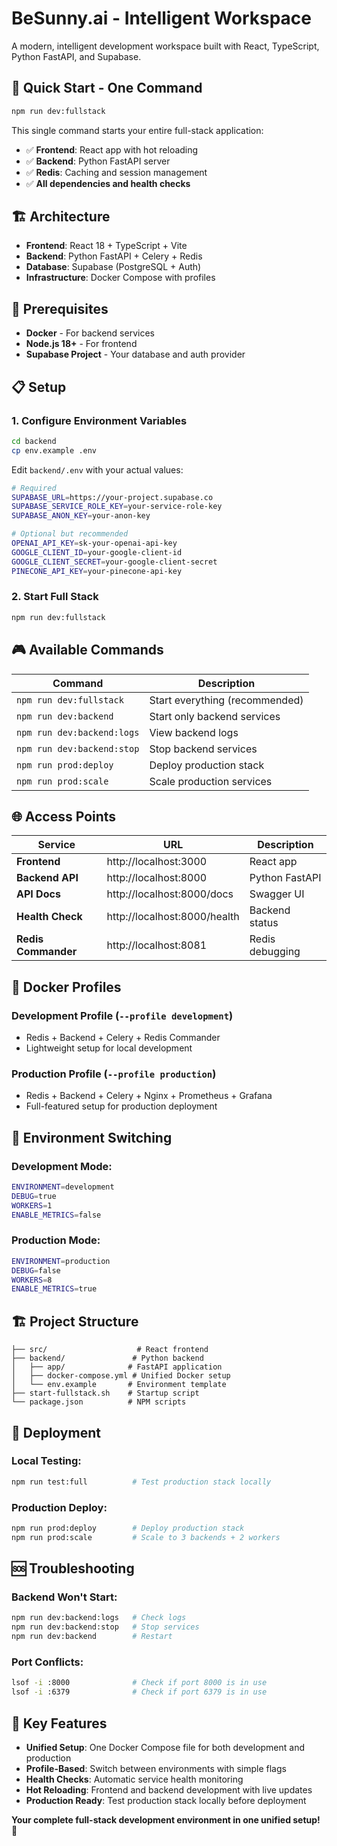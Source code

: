 # BeSunny.ai - Intelligent Workspace

A modern, intelligent development workspace built with React, TypeScript, Python FastAPI, and Supabase.

## 🚀 **Quick Start - One Command**

```bash
npm run dev:fullstack
```

This single command starts your entire full-stack application:
- ✅ **Frontend**: React app with hot reloading
- ✅ **Backend**: Python FastAPI server
- ✅ **Redis**: Caching and session management
- ✅ **All dependencies and health checks**

## 🏗️ **Architecture**

- **Frontend**: React 18 + TypeScript + Vite
- **Backend**: Python FastAPI + Celery + Redis
- **Database**: Supabase (PostgreSQL + Auth)
- **Infrastructure**: Docker Compose with profiles

## 🔧 **Prerequisites**

- **Docker** - For backend services
- **Node.js 18+** - For frontend
- **Supabase Project** - Your database and auth provider

## 📋 **Setup**

### 1. **Configure Environment Variables**
```bash
cd backend
cp env.example .env
```

Edit `backend/.env` with your actual values:
```bash
# Required
SUPABASE_URL=https://your-project.supabase.co
SUPABASE_SERVICE_ROLE_KEY=your-service-role-key
SUPABASE_ANON_KEY=your-anon-key

# Optional but recommended
OPENAI_API_KEY=sk-your-openai-api-key
GOOGLE_CLIENT_ID=your-google-client-id
GOOGLE_CLIENT_SECRET=your-google-client-secret
PINECONE_API_KEY=your-pinecone-api-key
```

### 2. **Start Full Stack**
```bash
npm run dev:fullstack
```

## 🎮 **Available Commands**

| Command | Description |
|---------|-------------|
| `npm run dev:fullstack` | Start everything (recommended) |
| `npm run dev:backend` | Start only backend services |
| `npm run dev:backend:logs` | View backend logs |
| `npm run dev:backend:stop` | Stop backend services |
| `npm run prod:deploy` | Deploy production stack |
| `npm run prod:scale` | Scale production services |

## 🌐 **Access Points**

| Service | URL | Description |
|---------|-----|-------------|
| **Frontend** | http://localhost:3000 | React app |
| **Backend API** | http://localhost:8000 | Python FastAPI |
| **API Docs** | http://localhost:8000/docs | Swagger UI |
| **Health Check** | http://localhost:8000/health | Backend status |
| **Redis Commander** | http://localhost:8081 | Redis debugging |

## 🐳 **Docker Profiles**

### **Development Profile** (`--profile development`)
- Redis + Backend + Celery + Redis Commander
- Lightweight setup for local development

### **Production Profile** (`--profile production`)
- Redis + Backend + Celery + Nginx + Prometheus + Grafana
- Full-featured setup for production deployment

## 🔄 **Environment Switching**

### **Development Mode:**
```bash
ENVIRONMENT=development
DEBUG=true
WORKERS=1
ENABLE_METRICS=false
```

### **Production Mode:**
```bash
ENVIRONMENT=production
DEBUG=false
WORKERS=8
ENABLE_METRICS=true
```

## 🏗️ **Project Structure**

```
├── src/                    # React frontend
├── backend/               # Python backend
│   ├── app/              # FastAPI application
│   ├── docker-compose.yml # Unified Docker setup
│   └── env.example       # Environment template
├── start-fullstack.sh    # Startup script
└── package.json          # NPM scripts
```

## 🚀 **Deployment**

### **Local Testing:**
```bash
npm run test:full          # Test production stack locally
```

### **Production Deploy:**
```bash
npm run prod:deploy        # Deploy production stack
npm run prod:scale         # Scale to 3 backends + 2 workers
```

## 🆘 **Troubleshooting**

### **Backend Won't Start:**
```bash
npm run dev:backend:logs   # Check logs
npm run dev:backend:stop   # Stop services
npm run dev:backend        # Restart
```

### **Port Conflicts:**
```bash
lsof -i :8000              # Check if port 8000 is in use
lsof -i :6379              # Check if port 6379 is in use
```

## 🎯 **Key Features**

- **Unified Setup**: One Docker Compose file for both development and production
- **Profile-Based**: Switch between environments with simple flags
- **Health Checks**: Automatic service health monitoring
- **Hot Reloading**: Frontend and backend development with live updates
- **Production Ready**: Test production stack locally before deployment

**Your complete full-stack development environment in one unified setup!** 🚀
